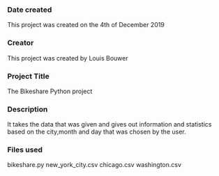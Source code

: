 ### Date created
This project was created on the 4th of December 2019

### Creator
This project was created by Louis Bouwer

### Project Title
The Bikeshare Python project

### Description
It takes the data that was given and gives out information and statistics based on the city,month and day that was chosen 
by the user.

### Files used
bikeshare.py
new_york_city.csv
chicago.csv
washington.csv


